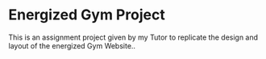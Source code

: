 # Energized Gym Project
This is an assignment project given by my Tutor to replicate the design and layout of the energized Gym Website..
